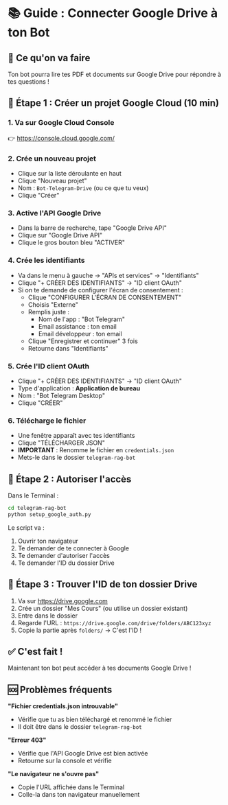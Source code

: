 # 📚 Guide : Connecter Google Drive à ton Bot

## 🎯 Ce qu'on va faire
Ton bot pourra lire tes PDF et documents sur Google Drive pour répondre à tes questions !

## 📝 Étape 1 : Créer un projet Google Cloud (10 min)

### 1. Va sur Google Cloud Console
👉 https://console.cloud.google.com/

### 2. Crée un nouveau projet
- Clique sur la liste déroulante en haut
- Clique "Nouveau projet"
- Nom : `Bot-Telegram-Drive` (ou ce que tu veux)
- Clique "Créer"

### 3. Active l'API Google Drive
- Dans la barre de recherche, tape "Google Drive API"
- Clique sur "Google Drive API"
- Clique le gros bouton bleu "ACTIVER"

### 4. Crée les identifiants
- Va dans le menu à gauche → "APIs et services" → "Identifiants"
- Clique "+ CRÉER DES IDENTIFIANTS" → "ID client OAuth"
- Si on te demande de configurer l'écran de consentement :
  - Clique "CONFIGURER L'ÉCRAN DE CONSENTEMENT"
  - Choisis "Externe"
  - Remplis juste :
    - Nom de l'app : "Bot Telegram"
    - Email assistance : ton email
    - Email développeur : ton email
  - Clique "Enregistrer et continuer" 3 fois
  - Retourne dans "Identifiants"

### 5. Crée l'ID client OAuth
- Clique "+ CRÉER DES IDENTIFIANTS" → "ID client OAuth"
- Type d'application : **Application de bureau**
- Nom : "Bot Telegram Desktop"
- Clique "CRÉER"

### 6. Télécharge le fichier
- Une fenêtre apparaît avec tes identifiants
- Clique "TÉLÉCHARGER JSON"
- **IMPORTANT** : Renomme le fichier en `credentials.json`
- Mets-le dans le dossier `telegram-rag-bot`

## 🚀 Étape 2 : Autoriser l'accès

Dans le Terminal :
```bash
cd telegram-rag-bot
python setup_google_auth.py
```

Le script va :
1. Ouvrir ton navigateur
2. Te demander de te connecter à Google
3. Te demander d'autoriser l'accès
4. Te demander l'ID du dossier Drive

## 📁 Étape 3 : Trouver l'ID de ton dossier Drive

1. Va sur https://drive.google.com
2. Crée un dossier "Mes Cours" (ou utilise un dossier existant)
3. Entre dans le dossier
4. Regarde l'URL : `https://drive.google.com/drive/folders/ABC123xyz`
5. Copie la partie après `folders/` → C'est l'ID !

## ✅ C'est fait !

Maintenant ton bot peut accéder à tes documents Google Drive !

## 🆘 Problèmes fréquents

**"Fichier credentials.json introuvable"**
- Vérifie que tu as bien téléchargé et renommé le fichier
- Il doit être dans le dossier `telegram-rag-bot`

**"Erreur 403"**
- Vérifie que l'API Google Drive est bien activée
- Retourne sur la console et vérifie

**"Le navigateur ne s'ouvre pas"**
- Copie l'URL affichée dans le Terminal
- Colle-la dans ton navigateur manuellement